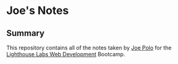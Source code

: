 # Joe's Notes

## Summary 

This repository contains all of the notes taken by [Joe Polo](https://github.com/JoePolo1) for the [Lighthouse Labs Web Development](https://www.lighthouselabs.ca/) Bootcamp.